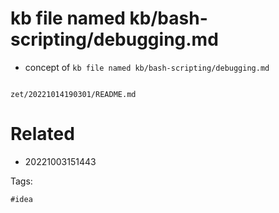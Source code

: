 # kb file named kb/bash-scripting/debugging.md

- concept of `kb file named kb/bash-scripting/debugging.md`

```
```

` zet/20221014190301/README.md `

# Related

- 20221003151443

Tags:

    #idea
